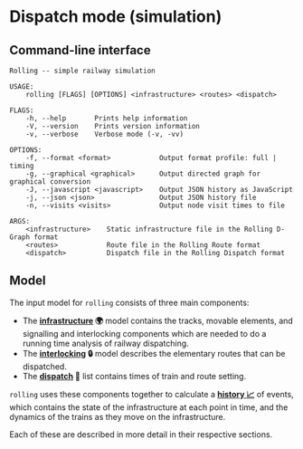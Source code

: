 # Dispatch mode (simulation)

## Command-line interface

```
Rolling -- simple railway simulation

USAGE:
    rolling [FLAGS] [OPTIONS] <infrastructure> <routes> <dispatch>

FLAGS:
    -h, --help       Prints help information
    -V, --version    Prints version information
    -v, --verbose    Verbose mode (-v, -vv)

OPTIONS:
    -f, --format <format>            Output format profile: full | timing
    -g, --graphical <graphical>      Output directed graph for graphical conversion
    -J, --javascript <javascript>    Output JSON history as JavaScript
    -j, --json <json>                Output JSON history file
    -n, --visits <visits>            Output node visit times to file

ARGS:
    <infrastructure>    Static infrastructure file in the Rolling D-Graph format
    <routes>            Route file in the Rolling Route format
    <dispatch>          Dispatch file in the Rolling Dispatch format
```

## Model

The input model for `rolling` consists of three main components:

 * The **[infrastructure](./dgraph.html) 🌍** model contains the tracks, movable elements, and
   signalling and interlocking components which are needed to do a
   running time analysis of railway dispatching.
 * The **[interlocking](./routes.html) 🔒** model describes the elementary routes that can
   be dispatched.
 * The **[dispatch](./dispatch.html) 👋** list contains times of train and route setting.

`rolling` uses these components together to calculate a 
**[history 📈](./history.html)** 
of events, which contains the state of the infrastructure at each point in time, and the dynamics of the trains as they move on the infrastructure.

Each of these are described in more detail in their respective sections.
